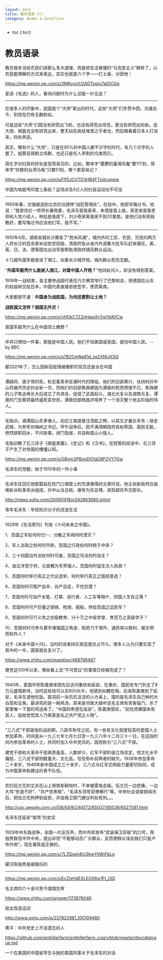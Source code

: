 ```yaml
---
layout: post
title: 教员语录（六）
category: Bombs & Satellite 
---
```


* toc
{:toc}

# 教员语录

教员根本没给农民们讲那么多大道理，而是把生涩难懂的“马克思主义”掰碎了，以农民能理解的方式来表达，其实也就是六个字——打土豪、分田地！

https://mp.weixin.qq.com/s/2MKvuUU2ADTogio7atDCQg

爱读《毛选》的人，看待问题时为什么总能一针见血？

----

在很多人的印象中，民国是个“大师”辈出的时代，这些“大师”们学贯中西，沟通古今，到现在仍有无数粉丝。

可是这些“大师”们既没有研究出飞机，也没有研究出坦克，更没有研究出轮船，连大炮、钢盔也没有研究出来，整天钻在故纸堆里之乎者也，然后眼看着日本人打进来，四处奔逃。

其实，哪有什么“大师”，只是在95%的中国人都不识字的时代，有几个识字的人罢了。就算显得鹤立鸡群，也还只是任人宰割的鸟类而已。

简化字对扫盲的好处是显而易见的，比如，繁体字“憂鬱的臺灣烏龜”要117划，简体字“忧郁的台湾乌龟”只要51划，哪个更容易记？

https://mp.weixin.qq.com/s/FIf5JCVTO3HB4FTzdcvqww

中国为啥能甩印度三条街？这场涉及5亿人的扫盲运动功不可没

----

1950年春，文强被送到北京的功德林“战犯管理处”，在狱中，他拒写悔过书。他说：“我曾任红一师师长兼政委，毛泽东是我表哥，朱德是我上级，周恩来是我老师和入党介绍人，林彪是我部下，刘少奇家离我家不到20里路。是他们没有把我教好，要写悔过书应该他们写，我不写。”

----

1910年4月，湖南省城长沙爆发了“抢米风潮”，城内外的工匠、农民、灾民约两万人将长沙的百余家米店抢空捣毁，清政府急从省内外调集大批军队赶来镇压，美、英、日、法、德等国也出动军舰帮助清政府镇压群众运动。

十几艘外国军舰驶进了湘江，向着长沙城开炮，城内群众死伤无数。

“**外国军舰凭什么能驶入湘江，对着中国人开炮？**”他四处问人，却没有得到答案。

1919年一战结束，各主要参战国代表在凡尔赛宫举行了巴黎和会，把德国在山东的权益转交给日本，中国代表直接拒绝签字，愤而离席。

大家都想不通：**中国身为战胜国，为何还要割让土地？**

**战胜国又怎样？弱国无外交！**

https://mp.weixin.qq.com/s/yHDkC7Z2qHwpXnTm7dAYCw

英国军舰凭什么在中国领土撒野？

----

中共只惧怕一件事，那就是中国人民。他们不怕美国或英国，就怕中国人民。--by BBC

https://mp.weixin.qq.com/s/a7B2CmNe81d_vq2XNlJXSQ

都2021年了，怎么因新冠疫情被撤职的官员还是全在中国

----

谭嗣同、唐才常的死，标志着革命狂潮时代的降临，他们的旧部黄兴、扶持的孙中山将展开历史的全新一页，而他们的旧部焦舜卿因为谭唐的死而愤恨不已，焦舜卿的儿子焦达峰长大后成立了共进会，促成了武昌起义、湖北光复以及湖南光复。谭唐的门生蔡锷最终逼死袁世凯，谭唐旧部杨昌济培养了一个消灭整个地主阶级的伟人。

----

毛贻训，湘潭韶山东茅塘人。初应江南提督沈茂胜之聘，以其文才襄办军务；继走武陵，为参军何梅岭之书记。甲午战争后，因不满清朝政府丧权辱国、腐败无能，愤然辞职回乡，不问政事，闭门隐居，并自称韶山小隐人。

毛贻训教了石三伢子《纲鉴类纂》、《史记》和《汉书》，在短暂的阅读中，石三伢子产生了对帝国的懵懂认知。

https://mp.weixin.qq.com/s/GBym2PBogDO1aD8P2VY7Gw

毛泽东的觉醒，始于1910年的一件小事

----

毛泽东在回忆他那篇贴在校门口墙壁上的充满激情的文章时说。他主张新政府应由维新派和革命派组成，孙中山当总统，康有为任总理，梁启超任外交部长。

http://news.sohu.com/20060418/n242863680.shtml

青年毛泽东：年轻知识分子的流浪生活

----

1929年《生活周刊》刊发《十问未来之中国》。

1、吾国之军权何时归一，分散之军阀何时湮灭？

2、军人治政之权何时尽除，吾国之行政权何时统于中央？

3、三十四国治外法权何时可废，吾国之司法何时自主？

4、由北洋至宁府，元首概为军界强人，吾国何时诞生文人执政？

5、吾国何时举行真正之代议选举，何时举行真正之国民普选？

6、吾国何时可稻产自丰、谷产自足，不忧饥馑？

7、吾国何时可自产水笔、灯罩、自行表、人工车等物什，供国人生存之需？

8、吾国何时可产巨量之钢铁、枪炮、舰船，供给吾国之边防军？

9、吾国何时可行义务之初级教育、兴十万之中级学堂、育百万之高级学子？

10、吾国何时可参与寰宇诸强国之角逐，拓势力于境外、通贸易以取利、输文明而和外人？

对于《未来中国十问》，当时的读者持乐观态度仅占15%。很多人认为只要实现了其中的一半，国家就会复兴了。

https://www.zhihu.com/question/468798487

建党这100年以来，哪些看上去“不可思议”的事情已经被完成了？

----

1940年，爱国华侨陈嘉庚率团先后访问重庆和延安。在重庆，国民党专门列支了8万元盛情款待，当时这些钱可以买800头牛，他感到如鲠在喉。后来陈嘉庚到了延安，毛泽东请他吃饭。窑洞前一张坑坑洼洼的小方桌上，摆的是毛泽东自己种的大白菜和豆角，最讲究的是一碗鸡汤，原来是邻居大娘听说毛主席有贵客临门，杀了家里唯一下蛋的鸡送来了。“中国的希望在延安”，陈嘉庚感叹，“前忧虑建国未有其人，兹始觉悟其人乃素蒙恶名之共产党之人物”。

----

“三八式”干部是指抗战初期，八路军称号之前，有一些有文化程度较高的爱国人士参加革命，时间是从一九三七年七月七日至一九三八年十二月三十一日，在这段时间内参加革命的人士，并同时加入中共党员的，因而称为“三八式”干部。

建党干部和大革命干部素质虽高，人数却少，红军干部阶级立场坚定，但文化水平偏低，三八式干部则数量大、文化高，恰恰弥补前两者的缺欠。1938年参加革命二十来岁，1949年新中国成立三十来岁，三八式与红军式两股力量密切协同，成为中国革命和建设的骨干队伍。

----

农妇伍兰花的丈夫在山上用铁犁耕地时，不幸被雷电击毙。伍兰花一边悲痛，一边大骂“世道不好”、“共产党黑暗”、“毛泽东领导官僚横行”等。中央社会调查部闻讯后，把伍兰花拘押到延安，并由保卫部门建议判处死刑。。。

http://cpc.people.com.cn/GB/64162/64172/85037/85038/6527581.html

毛泽东在延安“挨骂”的史实

----

1929年中东路战争，全国一片反苏声。而中共却发布“武装保卫苏联”的口号，陈独秀致信中共中央，提出非但“不能够动员广大群众，反而使群众误会我们只是卢布作用”。现在看陈是正确的。

https://mp.weixin.qq.com/s/7LZQseii4lU3kwYhWiFbLg

硬汉陈独秀是被冤枉的

----

https://mp.weixin.qq.com/s/EcZlsHdEXLEGX6w1Ft_l3Q

毛主席的六十金句至今熠熠生辉

https://www.zhihu.com/answer/173876046

妓女改造运动

http://www.sohu.com/a/237822981_100109480

黄平：中共党史上不该遗忘的人

https://github.com/antkillerfarm/antkillerfarm_crazy/blob/master/doc/dialogue.md

一个在美国的中国留学生与她的美国同事关于毛泽东的对话
